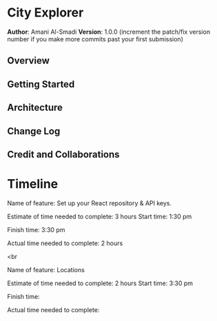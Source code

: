 # City Explorer

**Author**: Amani Al-Smadi
**Version**: 1.0.0 (increment the patch/fix version number if you make more commits past your first submission)

## Overview
<!-- Provide a high level overview of what this application is and why you are building it, beyond the fact that it's an assignment for this class. (i.e. What's your problem domain?) -->

## Getting Started
<!-- What are the steps that a user must take in order to build this app on their own machine and get it running? -->

## Architecture
<!-- Provide a detailed description of the application design. What technologies (languages, libraries, etc) you're using, and any other relevant design information. -->

## Change Log
<!-- Use this area to document the iterative changes made to your application as each feature is successfully implemented. Use time stamps. Here's an example:

01-01-2001 4:59pm - Application now has a fully-functional express server, with a GET route for the location resource. -->

## Credit and Collaborations
<!-- Give credit (and a link) to other people or resources that helped you build this application. -->



# Timeline

Name of feature: Set up your React repository & API keys.

Estimate of time needed to complete: 3 hours
Start time: 1:30 pm

Finish time: 3:30 pm

Actual time needed to complete: 2 hours


<br

Name of feature: Locations

Estimate of time needed to complete: 2 hours
Start time: 3:30 pm

Finish time: 

Actual time needed to complete: 